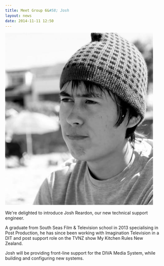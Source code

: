 ```yaml
---
title: Meet Group 6&#58; Josh
layout: news
date: 2014-11-11 12:50
---
```


<img src="/images/content/company/josh-reardon-sm.jpg" alt="Josh Reardon"/>

We're delighted to introduce Josh Reardon, our new technical support engineer.

A graduate from South Seas Film & Television school in 2013 specialising in Post Production, he has since been working with Imagination Television in a DIT and post support role on the TVNZ show My Kitchen Rules New Zealand.

Josh will be providing front-line support for the DIVA Media System, while building and configuring new systems.
